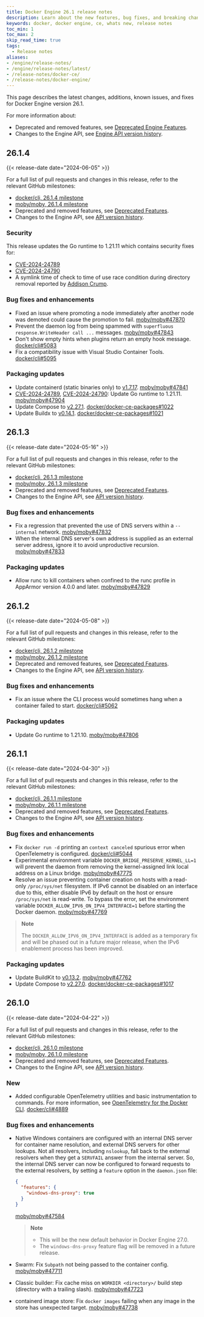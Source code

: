 ```yaml
---
title: Docker Engine 26.1 release notes
description: Learn about the new features, bug fixes, and breaking changes for Docker Engine
keywords: docker, docker engine, ce, whats new, release notes
toc_min: 1
toc_max: 2
skip_read_time: true
tags:
  - Release notes
aliases:
- /engine/release-notes/
- /engine/release-notes/latest/
- /release-notes/docker-ce/
- /release-notes/docker-engine/
---
```


This page describes the latest changes, additions, known issues, and fixes for Docker Engine version 26.1.

For more information about:

- Deprecated and removed features, see [Deprecated Engine Features](../deprecated.md).
- Changes to the Engine API, see [Engine API version history](../api/version-history.md).

## 26.1.4

{{< release-date date="2024-06-05" >}}

For a full list of pull requests and changes in this release, refer to the relevant GitHub milestones:

- [docker/cli, 26.1.4 milestone](https://github.com/docker/cli/issues?q=is%3Aclosed+milestone%3A26.1.4)
- [moby/moby, 26.1.4 milestone](https://github.com/moby/moby/issues?q=is%3Aclosed+milestone%3A26.1.4)
- Deprecated and removed features, see [Deprecated Features](https://github.com/docker/cli/blob/v26.1.4/docs/deprecated.md).
- Changes to the Engine API, see [API version history](https://github.com/moby/moby/blob/v26.1.4/docs/api/version-history.md).

### Security

This release updates the Go runtime to 1.21.11 which contains security fixes for:

- [CVE-2024-24789]
- [CVE-2024-24790]
- A symlink time of check to time of use race condition during directory removal reported by [Addison Crump](https://github.com/addisoncrump).

### Bug fixes and enhancements

- Fixed an issue where promoting a node immediately after another node was demoted could cause the promotion to fail. [moby/moby#47870](https://github.com/moby/moby/pull/47870)
- Prevent the daemon log from being spammed with `superfluous response.WriteHeader call ...` messages. [moby/moby#47843](https://github.com/moby/moby/pull/47843)
- Don't show empty hints when plugins return an empty hook message. [docker/cli#5083](https://github.com/docker/cli/pull/5083)
- Fix a compatibility issue with Visual Studio Container Tools. [docker/cli#5095](https://github.com/docker/cli/pull/5095)

### Packaging updates

- Update containerd (static binaries only) to [v1.7.17](https://github.com/containerd/containerd/releases/tag/v1.7.17). [moby/moby#47841](https://github.com/moby/moby/pull/47841)
- [CVE-2024-24789], [CVE-2024-24790]: Update Go runtime to 1.21.11. [moby/moby#47904](https://github.com/moby/moby/pull/47904)
- Update Compose to [v2.27.1](https://github.com/docker/compose/releases/tag/v2.27.1). [docker/docker-ce-packages#1022](https://github.com/docker/docker-ce-packaging/pull/1022)
- Update Buildx to [v0.14.1](https://github.com/docker/buildx/releases/tag/v0.14.1). [docker/docker-ce-packages#1021](https://github.com/docker/docker-ce-packaging/pull/1021)

[CVE-2024-24789]: https://github.com/golang/go/issues/66869
[CVE-2024-24790]: https://github.com/golang/go/issues/67680

## 26.1.3

{{< release-date date="2024-05-16" >}}

For a full list of pull requests and changes in this release, refer to the relevant GitHub milestones:

- [docker/cli, 26.1.3 milestone](https://github.com/docker/cli/issues?q=is%3Aclosed+milestone%3A26.1.3)
- [moby/moby, 26.1.3 milestone](https://github.com/moby/moby/issues?q=is%3Aclosed+milestone%3A26.1.3)
- Deprecated and removed features, see [Deprecated Features](https://github.com/docker/cli/blob/v26.1.3/docs/deprecated.md).
- Changes to the Engine API, see [API version history](https://github.com/moby/moby/blob/v26.1.3/docs/api/version-history.md).

### Bug fixes and enhancements

- Fix a regression that prevented the use of DNS servers within a `--internal` network. [moby/moby#47832](https://github.com/moby/moby/pull/47832)
- When the internal DNS server's own address is supplied as an external server address, ignore it to avoid unproductive recursion. [moby/moby#47833](https://github.com/moby/moby/pull/47833)

### Packaging updates

- Allow runc to kill containers when confined to the runc profile in AppArmor version 4.0.0 and later. [moby/moby#47829](https://github.com/moby/moby/pull/47829)

## 26.1.2

{{< release-date date="2024-05-08" >}}

For a full list of pull requests and changes in this release, refer to the relevant GitHub milestones:

- [docker/cli, 26.1.2 milestone](https://github.com/docker/cli/issues?q=is%3Aclosed+milestone%3A26.1.2)
- [moby/moby, 26.1.2 milestone](https://github.com/moby/moby/issues?q=is%3Aclosed+milestone%3A26.1.2)
- Deprecated and removed features, see [Deprecated Features](https://github.com/docker/cli/blob/v26.1.2/docs/deprecated.md).
- Changes to the Engine API, see [API version history](https://github.com/moby/moby/blob/v26.1.2/docs/api/version-history.md).

### Bug fixes and enhancements

- Fix an issue where the CLI process would sometimes hang when a container failed to start. [docker/cli#5062](https://github.com/docker/cli/pull/5062)

### Packaging updates

- Update Go runtime to 1.21.10. [moby/moby#47806](https://github.com/moby/moby/pull/47806)

## 26.1.1

{{< release-date date="2024-04-30" >}}

For a full list of pull requests and changes in this release, refer to the relevant GitHub milestones:

- [docker/cli, 26.1.1 milestone](https://github.com/docker/cli/issues?q=is%3Aclosed+milestone%3A26.1.1)
- [moby/moby, 26.1.1 milestone](https://github.com/moby/moby/issues?q=is%3Aclosed+milestone%3A26.1.1)
- Deprecated and removed features, see [Deprecated Features](https://github.com/docker/cli/blob/v26.1.1/docs/deprecated.md).
- Changes to the Engine API, see [API version history](https://github.com/moby/moby/blob/v26.1.1/docs/api/version-history.md).

### Bug fixes and enhancements

- Fix `docker run -d` printing an `context canceled` spurious error when OpenTelemetry is configured. [docker/cli#5044](https://github.com/docker/cli/pull/5044)
- Experimental environment variable `DOCKER_BRIDGE_PRESERVE_KERNEL_LL=1` will prevent the daemon from removing the kernel-assigned link local address on a Linux bridge. [moby/moby#47775](https://github.com/moby/moby/pull/47775)
- Resolve an issue preventing container creation on hosts with a read-only `/proc/sys/net` filesystem. If IPv6 cannot be disabled on an interface due to this, either disable IPv6 by default on the host or ensure `/proc/sys/net` is read-write. To bypass the error, set the environment variable `DOCKER_ALLOW_IPV6_ON_IPV4_INTERFACE=1` before starting the Docker daemon. [moby/moby#47769](https://github.com/moby/moby/pull/47769)

> **Note**
>
> The `DOCKER_ALLOW_IPV6_ON_IPV4_INTERFACE` is added as a temporary fix and will be phased out in a future major release, when the IPv6 enablement process has been improved.

### Packaging updates

- Update BuildKit to [v0.13.2](https://github.com/moby/buildkit/releases/tag/v0.13.2). [moby/moby#47762](https://github.com/moby/moby/pull/47762)
- Update Compose to [v2.27.0](https://github.com/docker/compose/releases/tag/v2.27.0). [docker/docker-ce-packages#1017](https://github.com/docker/docker-ce-packaging/pull/1017)


## 26.1.0

{{< release-date date="2024-04-22" >}}

For a full list of pull requests and changes in this release, refer to the relevant GitHub milestones:

- [docker/cli, 26.1.0 milestone](https://github.com/docker/cli/issues?q=is%3Aclosed+milestone%3A26.1.0)
- [moby/moby, 26.1.0 milestone](https://github.com/moby/moby/issues?q=is%3Aclosed+milestone%3A26.1.0)
- Deprecated and removed features, see [Deprecated Features](https://github.com/docker/cli/blob/v26.1.0/docs/deprecated.md).
- Changes to the Engine API, see [API version history](https://github.com/moby/moby/blob/v26.1.0/docs/api/version-history.md).

### New

- Added configurable OpenTelemetry utilities and basic instrumentation to commands.
  For more information, see [OpenTelemetry for the Docker CLI](https://docs.docker.com/config/otel). [docker/cli#4889](https://github.com/docker/cli/pull/4889)

### Bug fixes and enhancements

- Native Windows containers are configured with an internal DNS server for container name resolution, and external DNS servers for other lookups.
  Not all resolvers, including `nslookup`, fall back to the external resolvers when they get a `SERVFAIL` answer from the internal server.
  So, the internal DNS server can now be configured to forward requests to the external resolvers, by setting a `feature` option in the `daemon.json` file:

  ```json
  {
    "features": {
      "windows-dns-proxy": true
    }
  }
  ```

  [moby/moby#47584](https://github.com/moby/moby/pull/47584)

  > **Note**
  >
  > - This will be the new default behavior in Docker Engine 27.0.
  > - The `windows-dns-proxy` feature flag will be removed in a future release.

- Swarm: Fix `Subpath` not being passed to the container config. [moby/moby#47711](https://github.com/moby/moby/pull/47711)
- Classic builder: Fix cache miss on `WORKDIR <directory>/` build step (directory with a trailing slash). [moby/moby#47723](https://github.com/moby/moby/pull/47723)
- containerd image store: Fix `docker images` failing when any image in the store has unexpected target. [moby/moby#47738](https://github.com/moby/moby/pull/47738)

